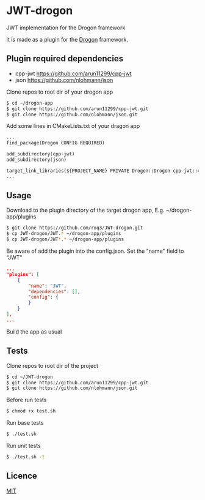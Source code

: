 # JWT-drogon
JWT implementation for the Drogon framework

It is made as a plugin for the [Drogon](https://github.com/an-tao/drogon) framework.

## Plugin required dependencies

* cpp-jwt https://github.com/arun11299/cpp-jwt
* json https://github.com/nlohmann/json

Clone repos to root dir of your drogon app

```bash
$ cd ~/drogon-app
$ git clone https://github.com/arun11299/cpp-jwt.git
$ git clone https://github.com/nlohmann/json.git
```

Add some lines in CMakeLists.txt of your dragon app

```txt
...
find_package(Drogon CONFIG REQUIRED)

add_subdirectory(cpp-jwt)
add_subdirectory(json)

target_link_libraries(${PROJECT_NAME} PRIVATE Drogon::Drogon cpp-jwt::cpp-jwt nlohmann_json::nlohmann_json)
...
```

## Usage
Download to the plugin directory of the target drogon app, E.g. ~/drogon-app/plugins

```bash
$ git clone https://github.com/roq3/JWT-drogon.git
$ cp JWT-drogon/JWT.* ~/drogon-app/plugins
$ cp JWT-drogon/JWT*.* ~/drogon-app/plugins
```

Be aware of add the plugin into the config.json. Set the "name" field to "JWT"

```json
...
"plugins": [
    {
        "name": "JWT",
        "dependencies": [],
        "config": {
        }
    }
],
...
```

Build the app as usual

## Tests

Clone repos to root dir of the project

```bash
$ cd ~/JWT-drogon
$ git clone https://github.com/arun11299/cpp-jwt.git
$ git clone https://github.com/nlohmann/json.git
```

Before run tests

```bash
$ chmod +x test.sh
```

Run base tests

```bash
$ ./test.sh
```

Run unit tests

```bash
$ ./test.sh -t 
```

## Licence
 [MIT](/LICENSE)